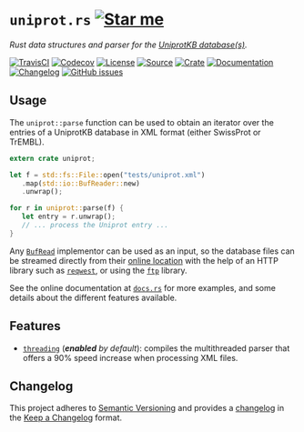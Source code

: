 # `uniprot.rs` [![Star me](https://img.shields.io/github/stars/althonos/uniprot.rs.svg?style=social&label=Star&maxAge=3600)](https://github.com/althonos/uniprot.rs/stargazers)

*Rust data structures and parser for the [UniprotKB database(s)].*

[UniprotKB database(s)]: https://www.uniprot.org/

[![TravisCI](https://img.shields.io/travis/com/althonos/uniprot.rs/master.svg?maxAge=600&style=flat-square)](https://travis-ci.com/althonos/uniprot.rs/branches)
[![Codecov](https://img.shields.io/codecov/c/gh/althonos/uniprot.rs/master.svg?style=flat-square&maxAge=600)](https://codecov.io/gh/althonos/uniprot.rs)
[![License](https://img.shields.io/badge/license-MIT-blue.svg?style=flat-square&maxAge=2678400)](https://choosealicense.com/licenses/mit/)
[![Source](https://img.shields.io/badge/source-GitHub-303030.svg?maxAge=2678400&style=flat-square)](https://github.com/althonos/uniprot.rs)
[![Crate](https://img.shields.io/crates/v/uniprot.svg?maxAge=600&style=flat-square)](https://crates.io/crates/uniprot)
[![Documentation](https://img.shields.io/badge/docs.rs-latest-4d76ae.svg?maxAge=2678400&style=flat-square)](https://docs.rs/uniprot)
[![Changelog](https://img.shields.io/badge/keep%20a-changelog-8A0707.svg?maxAge=2678400&style=flat-square)](https://github.com/althonos/uniprot.rs/blob/master/CHANGELOG.md)
[![GitHub issues](https://img.shields.io/github/issues/althonos/uniprot.rs.svg?style=flat-square&maxAge=600)](https://github.com/althonos/uniprot.rs/issues)


## Usage

The `uniprot::parse` function can be used to obtain an iterator over the entries
of a UniprotKB database in XML format (either SwissProt or TrEMBL).

```rust
extern crate uniprot;

let f = std::fs::File::open("tests/uniprot.xml")
   .map(std::io::BufReader::new)
   .unwrap();

for r in uniprot::parse(f) {
   let entry = r.unwrap();
   // ... process the Uniprot entry ...
}
```

Any [`BufRead`](https://doc.rust-lang.org/stable/std/io/trait.BufRead.html)
implementor can be used as an input, so the database files can be streamed
directly from their [online location](https://www.uniprot.org/downloads) with
the help of an HTTP library such as [`reqwest`](https://docs.rs/reqwest), or
using the [`ftp`](https://docs.rs/ftp) library.

See the online documentation at [`docs.rs`](https://docs.rs/uniprot) for more
examples, and some details about the different features available.


## Features

- [`threading`](https://docs.rs/uniprot/#threading) (_**enabled** by default_): 
  compiles the multithreaded parser that offers a 90% speed increase when 
  processing XML files.

## Changelog

This project adheres to [Semantic Versioning](http://semver.org/spec/v2.0.0.html)
and provides a [changelog](https://github.com/althonos/uniprot.rs/blob/master/CHANGELOG.md)
in the [Keep a Changelog](http://keepachangelog.com/en/1.0.0/) format.
